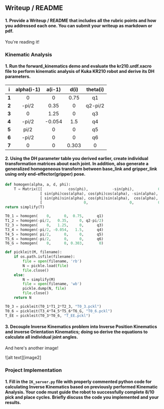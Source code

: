 ## Writeup / README
#### 1. Provide a Writeup / README that includes all the rubric points and how you addressed each one.  You can submit your writeup as markdown or pdf.  

You're reading it!

### Kinematic Analysis
#### 1. Run the forward_kinematics demo and evaluate the kr210.urdf.xacro file to perform kinematic analysis of Kuka KR210 robot and derive its DH parameters.



|   i   | alpha(i-1) | a(i-1) | d(i)  | theta(i) |
| :---: | :--------: | :----: | :---: | :------: |
| **1** |     0      |   0    | 0.75  |    q1    |
| **2** |   -pi/2    |  0.35  |   0   | q2-pi/2  |
| **3** |     0      |  1.25  |   0   |    q3    |
| **4** |   -pi/2    | -0.054 |  1.5  |    q4    |
| **5** |    pi/2    |   0    |   0   |    q5    |
| **6** |   -pi/2    |   0    |   0   |    q6    |
| **7** |     0      |   0    | 0.303 |    0     |



#### 2. Using the DH parameter table you derived earlier, create individual transformation matrices about each joint. In addition, also generate a generalized homogeneous transform between base_link and gripper_link using only end-effector(gripper) pose.

```python
def homogen(alpha, a, d, phi):
    T = Matrix([[            cos(phi),           -sin(phi),           0,             a],
                [ sin(phi)cos(alpha), cos(phi)cos(alpha), -sin(alpha), -sin(alpha)*d],
                [ sin(phi)sin(alpha), cos(phi)sin(alpha),  cos(alpha),  cos(alpha)*d],
                [                   0,                   0,           0,             1]])
return simplify(T)
```


```python
T0_1 = homogen(    0,      0,  0.75,      q1)
T1_2 = homogen(-pi/2,   0.35,     0, q2-pi/2)
T2_3 = homogen(    0,   1.25,     0,      q3)
T3_4 = homogen(-pi/2, -0.054,   1.5,      q4)
T4_5 = homogen( pi/2,      0,     0,      q5)
T5_6 = homogen(-pi/2,      0,     0,      q6)
T6_G = homogen(    0,      0, 0.303,       0)
```



```python
def pickleit(M, filename):
    if os.path.isfile(filename):
        file = open(filename, 'rb')
        N = pickle.load(file)
        file.close()
    else:
        N = simplify(M)
        file = open(filename, 'wb')
        pickle.dump(N, file)
        file.close()      
    return N
```



```python
T0_3 = pickleit(T0_1*T1_2*T2_3, "T0_3.pckl")
T0_6 = pickleit(T3_4*T4_5*T5_6*T6_G, "T0_6.pckl")
T_EE = pickleit(T0_3*T0_6, "T_EE.pckl")
```



#### 3. Decouple Inverse Kinematics problem into Inverse Position Kinematics and inverse Orientation Kinematics; doing so derive the equations to calculate all individual joint angles.

And here's another image! 

![alt text][image2]

### Project Implementation

#### 1. Fill in the `IK_server.py` file with properly commented python code for calculating Inverse Kinematics based on previously performed Kinematic Analysis. Your code must guide the robot to successfully complete 8/10 pick and place cycles. Briefly discuss the code you implemented and your results. 






